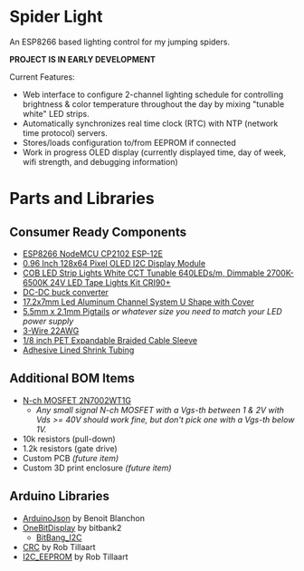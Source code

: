 # Spider Light
An ESP8266 based lighting control for my jumping spiders.

**PROJECT IS IN EARLY DEVELOPMENT**

Current Features:
* Web interface to configure 2-channel lighting schedule for controlling brightness & color temperature throughout the day by mixing "tunable white" LED strips.
* Automatically synchronizes real time clock (RTC) with NTP (network time protocol) servers.
* Stores/loads configuration to/from EEPROM if connected
* Work in progress OLED display (currently displayed time, day of week, wifi strength, and debugging information)


# Parts and Libraries

## Consumer Ready Components
* [ESP8266 NodeMCU CP2102 ESP-12E](https://www.amazon.com/dp/B081CSJV2V)
* [0.96 Inch 128x64 Pixel OLED I2C Display Module](https://www.amazon.com/dp/B09C5K91H7)
* [COB LED Strip Lights White CCT Tunable 640LEDs/m, Dimmable 2700K-6500K 24V LED Tape Lights Kit CRI90+](https://www.amazon.com/dp/B08QMSVTY3)
* [DC-DC buck converter](https://www.amazon.com/dp/B076H3XHXP)
* [17.2x7mm Led Aluminum Channel System U Shape with Cover](https://www.amazon.com/dp/B08XM6MTTS)
* [5.5mm x 2.1mm Pigtails](https://www.amazon.com/dp/B07C7VSRBG) *or whatever size you need to match your LED power supply*
* [3-Wire 22AWG](https://www.amazon.com/dp/B08JTZKN4M)
* [1/8 inch PET Expandable Braided Cable Sleeve](https://www.amazon.com/dp/B07K1Y1Q7P)
* [Adhesive Lined Shrink Tubing](https://www.amazon.com/dp/B084GDLSCK)

## Additional BOM Items
* [N-ch MOSFET 2N7002WT1G](https://www.mouser.com/ProductDetail/onsemi/2N7002WT1G)
  * *Any small signal N-ch MOSFET with a Vgs-th between 1 & 2V with Vds >= 40V should work fine, but don't pick one with a Vgs-th below 1V.*
* 10k resistors (pull-down)
* 1.2k resistors (gate drive)
* Custom PCB *(future item)*
* Custom 3D print enclosure *(future item)*

## Arduino Libraries
* [ArduinoJson](https://arduinojson.org/?utm_source=meta&utm_medium=library.properties) by Benoit Blanchon
* [OneBitDisplay](https://github.com/bitbank2/OneBitDisplay) by bitbank2
  * [BitBang_I2C](https://github.com/bitbank2/BitBang_I2C)
* [CRC](https://github.com/RobTillaart/CRC) by Rob Tillaart
* [I2C_EEPROM](https://github.com/RobTillaart/I2C_EEPROM) by Rob Tillaart
